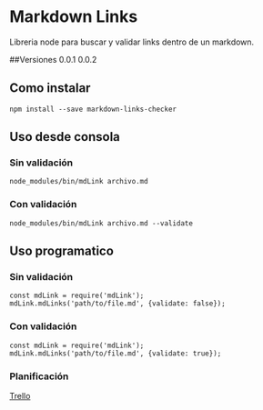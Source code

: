 # Markdown Links
Libreria node para buscar y validar links dentro de un markdown.

##Versiones
0.0.1
0.0.2


## Como instalar
```
npm install --save markdown-links-checker
```

## Uso desde consola

### Sin validación
``` [javascript]
node_modules/bin/mdLink archivo.md
```

### Con validación
``` [javascript]
node_modules/bin/mdLink archivo.md --validate
```

## Uso programatico

### Sin validación
``` [javascript]
const mdLink = require('mdLink');
mdLink.mdLinks('path/to/file.md', {validate: false});
```

### Con validación
``` [javascript]
const mdLink = require('mdLink');
mdLink.mdLinks('path/to/file.md', {validate: true});
```

### Planificación
[Trello](https://trello.com/b/RSzD8Vg5/markdown-links)